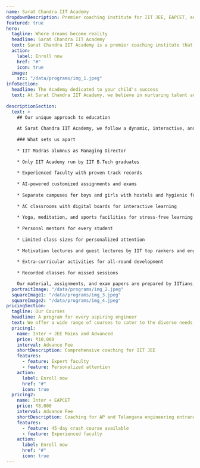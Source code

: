 ```yaml
---
name: Sarat Chandra IIT Academy
dropdownDescription: Premier coaching institute for IIT JEE, EAPCET, and other competitive exams.
featured: true
hero:
  tagline: Where dreams become reality
  headline: Sarat Chandra IIT Academy
  text: Sarat Chandra IIT Academy is a premier coaching institute that provides comprehensive training for IIT JEE, EAPCET, and other competitive exams. Our experienced faculty, state-of-the-art facilities, and personalized attention ensure that our students achieve their goals and secure admissions to top engineering colleges.
  action:
    label: Enroll now
    href: "#"
    icon: true
  image:
    src: "/data/programs/img_1.jpeg"
infoSection:
  headline: The Academy dedicated to your child's success
  text: At Sarat Chandra IIT Academy, we believe in nurturing talent and helping students realize their full potential. Our unique approach to education, combined with a supportive learning environment, enables our students to excel in their chosen fields.
  
descriptionSection:
  text: >
    ## Our unique approach to education
            
    At Sarat Chandra IIT Academy, we follow a dynamic, interactive, and joyful teaching methodology to ensure stress-free education. Our experienced faculty, including IIT alumni and retired professors, provide personalized attention to each student, focusing on high-scoring topics and fundamentals.
        
    ### What sets us apart
          
    * IIT Madras alumnus as Managing Director
  
    * Only IIT Academy run by IIT B.Tech graduates
  
    * Experienced faculty with proven track records
    
    * AI-powered customized assignments and exams
    
    * Separate campuses for boys and girls with hostels and hygienic food
    
    * AC classrooms with digital boards for interactive learning
    
    * Yoga, meditation, and sports facilities for stress-free learning
    
    * Personal mentors for every student
    
    * Limited class sizes for personalized attention
    
    * Motivation lectures and guest lectures by IIT top rankers and engineers
    
    * Extra-curricular activities for all-round development
   
    * Recorded classes for missed sessions

    Our material, assignments, and exam papers are prepared by IITians, ensuring the highest quality of education. We strive to create an environment that fosters learning, growth, and success.
  portraitImage: "/data/programs/img_2.jpeg"
  squareImage1: "/data/programs/img_3.jpeg"
  squareImage2: "/data/programs/img_4.jpeg"
pricingSection:
  tagline: Our Courses
  headline: A program for every aspiring engineer
  text: We offer a wide range of courses to cater to the diverse needs of students aspiring to become successful engineers. Choose the program that best suits your goals and aspirations.
  pricing1:
    name: Inter + JEE Mains and Advanced
    price: ₹10,000
    interval: Advance Fee
    shortDescription: Comprehensive coaching for IIT JEE
    features:
      - feature: Expert faculty
      - feature: Personalized attention
    action:
      label: Enroll now
      href: "#"
      icon: true
  pricing2:
    name: Inter + EAPCET
    price: ₹8,000
    interval: Advance Fee
    shortDescription: Coaching for AP and Telangana engineering entrance
    features:
      - feature: 45-day crash course available
      - feature: Experienced faculty
    action:
      label: Enroll now
      href: "#"
      icon: true
---
```

